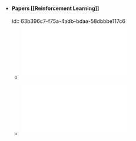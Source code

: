 - #### Papers [[Reinforcement Learning]]
  id:: 63b396c7-f75a-4adb-bdaa-58dbbbe117c6
	- ![Curiosity-driven Exploration by Self-supervised Prediction.pdf](../assets/Curiosity-driven_Exploration_by_Self-supervised_Prediction_1672627474818_0.pdf)
	- ![Large-Scale Study of Curiosity-Driven Learning.pdf](../assets/Large-Scale_Study_of_Curiosity-Driven_Learning_1672627478835_0.pdf)